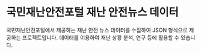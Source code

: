 # 국민재난안전포털 재난 안전뉴스 데이터
국민재난안전포털에서 제공하는 재난 안전 뉴스 데이터를 수집하여 JSON 형식으로 제공하는 프로젝트입니다. 데이터를 이용하여 재난 상황 분석, 연구 등에 활용할 수 있습니다.
